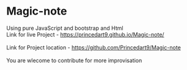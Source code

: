 # Magic-note
Using pure JavaScript and bootstrap and Html<br>
Link for live Project - https://princedart9.github.io/Magic-note/ <br>
<br>
Link for Project location - https://github.com/Princedart9/Magic-note <br>
<br>
You are wlecome to contribute for more improvisation


